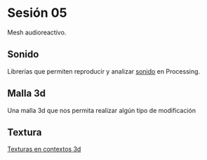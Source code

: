 # Sesión 05

Mesh audioreactivo. 

## Sonido

Librerías que permiten reproducir y analizar [sonido](https://processing.org/reference/libraries/sound/index.html) en Processing. 

## Malla 3d

Una malla 3d que nos permita realizar algún tipo de modificación 

## Textura

[Texturas en contextos 3d](https://processing.org/tutorials/p3d/#textures)